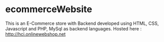 # ecommerceWebsite
This is an E-Commerce store with Backend developed using HTML, CSS, Javascript and PHP, MySql as backend languages.
Hosted here : http://hci.onlinewebshop.net
